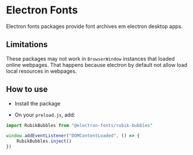 # Electron Fonts

Electron fonts packages provide font archives em electron desktop apps.

## Limitations

These packages may not work in `BrowserWindow` instances that loaded online webpages. That happens because electron by default not allow load local resources in webpages.

## How to use

* Install the package

* On your `preload.js`, add:

```ts
import RubikBubbles from "@electron-fonts/rubik-bubbles"

window.addEventListener("DOMContentLoaded", () => {
    RubikBubbles.inject()
})
```